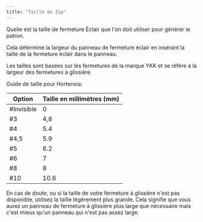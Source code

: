 ```yaml
---
title: "Taille du Zip"
---
```


Quelle est la taille de fermeture Éclair que l'on doit utiliser pour générer le patron.

Cela détermine la largeur du panneau de fermeture éclair en insérant la taille de la fermeture éclair dans le panneau.

Les tailles sont basées sur les fermetures de la marque YKK et se réfère à la largeur des fermetures à glissière.

Guide de taille pour Hortensia:

| Option     | Taille en millimètres (mm) |
| ---------- | -------------------------- |
| #Invisible | 0                          |
| #3         | 4,8                        |
| #4         | 5.4                        |
| #4,5       | 5.9                        |
| #5         | 6.2                        |
| #6         | 7                          |
| #8         | 8                          |
| #10        | 10.6                       |

<Note>

En cas de doute, ou si la taille de votre fermeture à glissière n'est pas disponible, utilisez la taille légèrement plus grande. Cela signifie que vous aurez un panneau de fermeture à glissière plus large que nécessaire mais c'est mieux qu'un panneau qui n'est pas assez large.

</Note>




